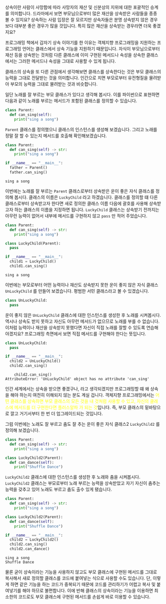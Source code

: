 상속이란 사람이 사망함에 따라 사망자의 재산 및 신분상의 지위에 대한 포괄적인 승계를 의미합니다. 드라마에서 보면 부모님으로부터 많은 재산을 상속받은 사람들을 종종 볼 수 있지요? 상속하는 사람 입장은 잘 모르지만 상속자들은 분명 상속받지 않은 경우보다 대부분 좋은 경우가 많을 것입니다. 특히 많은 재산을 상속받는 경우라면 더욱 좋겠지요?

프로그래밍 책에서 갑자기 상속 이야기를 한 이유는 객체지향 프로그래밍을 지원하는 프로그래밍 언어는 클래스에서 상속 기능을 지원하기 때문입니다. 자식이 부모님으로부터 재산 등을 상속받는 것처럼 다른 클래스에 이미 구현된 메서드나 속성을 상속한 클래스에서는 그러한 메서드나 속성을 그대로 사용할 수 있게 됩니다.

클래스의 상속을 또 다른 관점에서 생각해보면 클래스를 상속한다는 것은 부모 클래스의 능력을 그대로 전달받는 것을 의미합니다. 인간으로 치면 부모로부터 유전형질을 물려받아 부모의 능력을 그대로 물려받는 것과 비슷합니다.

일단 노래를 잘 부르는 부모 클래스가 있다고 생각해 봅시다. 이를 파이썬으로 표현하면 다음과 같이 노래를 부르는 메서드가 포함된 클래스를 정의할 수 있습니다.

```python
class Parent:
  def can_sing(self):
    print("sing a song")
```

`Parent` 클래스를 정의했으니 클래스의 인스턴스를 생성해 보겠습니다. 그리고 노래를 정말 잘 할 수 있는지 메서드를 호출해 확인해보겠습니다.

```python
class Parent:
  def can_sing(self) -> str:
    print("sing a song")

if __name__ == "__main__":
  father = Parent()
  father.can_sing()
```

```
sing a song
```

이번에는 노래를 잘 부르는 `Parent` 클래스로부터 상속받은 운이 좋은 자식 클래스를 정의해 봅시다. 클래스의 이름은 `LuckyChild` 라고 하겠습니다. 클래스를 정의할 떄 다른 클래스로부터 상속받고자 한다면 새로 정의한 클래스 이름 다음에 괄호를 사용해 상속받고자 하는 클래스의 이름을 지정하면 됩니다. `LuckyChild` 클래스는 상속받기 전까지는 아무런 능력이 없어서 내부에 메서드를 구현하지 않고 `pass` 만 적어 주었습니다.

```python
class Parent:
  def can_sing(self) -> str:
    print("sing a song")

class LuckyChild(Parent):
  pass

if __name__ == "__main__":
  child1 = LuckyChild()
  child1.can_sing()
```

```
sing a song
```

이번에는 부모로부터 어떤 능력이나 재산도 상속받지 못한 운이 좋지 않은 자식 클래스 `UnLuckyChild` 를 만들어 보겠습니다. 평범한 서민 클래스라고 볼 수 있겠습니다.

```python
class UnLuckyChild:
  pass
```

운이 좋지 않은 `UnLuckyChild` 클래스에 대한 인스턴스를 생성한 후 노래를 시켜봅시다. 역시나 상속도 받지 못하고 자신도 아무런 메서드가 없으므로 노래를 부를 수 없습니다. 이처럼 능력이나 재산을 상속받지 못했다면 자신이 직접 노래를 잘할 수 있도록 연습해야겠지요? 프로그래밍 측면에서 보면 직접 메서드를 구현해야 한다는 뜻입니다.

```python
class UnLuckyChild:
  pass

if __name__ == "__main__":
  child2 = UnLuckyChild()
  child2.can_sing()
```

```
    child2.can_sing()
AttributeError: 'UnLuckyChild' object has no attribute 'can_sing'
```

인간 세계에서는 상속을 받으면 좋겠구나, 라고 생각되겠지만 프로그래밍할 떄 왜 상속을 해야 하는지 여전히 이해되지 않는 분도 계실 겁니다. 객체지향 프로그래밍에서는 <font color="#ffff00">어떤 클래스를 상속하면 부모 클래스의 모든 것을 내 것처럼 사용할 수 있고, 자신의 클래스에 메서드를 더 구현한다면 플러스알파 가 되는 것</font>입니다. 즉, 부모 클래스의 밑바탕으로 깔고 거기서부터 한 번 더 업그레이드되는 것입니다.

그럼 이번에는 노래도 잘 부르고 춤도 잘 추는 운이 좋은 자식 클래스2 `LuckyChild2` 를 정의해 보겠습니다.

```python
class Parent:
  def can_sing(self) -> str:
    print("sing a song")

class LuckyChild2(Parent):
  def can_dance(self):
    print("Shuffle Dance")
```

`LuckyChild2` 클래스에 대한 인스턴스를 생성한 후 노래와 춤을 시켜봅시다. `LuckyChild2` 클래스는 부모로부터 노래 부르는 능력을 상속받았고 자기 자신이 춤추는 능력을 갖추고 있어 노래도 부르고 춤도 출수 있게 됐습니다.

```python
class Parent:
  def can_sing(self) -> str:
    print("sing a song")

class LuckyChild2(Parent):
  def can_dance(self):
    print("Shuffle Dance")

if __name__ == "__main__":
  child2 = LuckyChild2()
  child2.can_sing()
  child2.can_dance()
```

```
sing a song
Shuffle Dance
```

물론 굳이 상속이라는 기능을 사용하지 않고도 부모 클래스에 구현된 메서드를 그대로 복사해서 새로 정의할 클래스를 코드에 붙여넣는 식으로 사용할 수도 있습니다. 단, 이렇게 하면 같은 기능을 하는 코드가 중복되기 때문에 코드를 관리하기가 어렵고 복사 및 붙여넣기를 해야 하므로 불편합니다. 이에 반해 클래스의 상속이라는 기능을 이용하면 최소한의 코드로도 부모 클래스에 구현된 메서드를 손쉽게 바로 이용할 수 있습니다.

